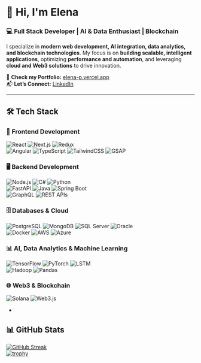 # 👋 Hi, I'm Elena
### 💻 Full Stack Developer | AI & Data Enthusiast | Blockchain 
I specialize in **modern web development, AI integration, data analytics, and blockchain technologies**. My focus is on **building scalable, intelligent applications**, optimizing **performance and automation**, and leveraging **cloud and Web3 solutions** to drive innovation.  

📌 **Check my Portfolio:** [elena-p.vercel.app](https://elena-p.vercel.app/)  
📬 **Let’s Connect:** [LinkedIn](https://www.linkedin.com/in/elena-pashkova-developer/)

---

## 🛠 **Tech Stack**  

### **🚀 Frontend Development**  
![React](https://img.shields.io/badge/React-%2320232a.svg?style=flat-square&logo=react&logoColor=%2361DAFB)  ![Next.js](https://img.shields.io/badge/Next.js-%23000000.svg?style=flat-square&logo=nextdotjs&logoColor=white)  ![Redux](https://img.shields.io/badge/Redux-%23593d88.svg?style=flat-square&logo=redux&logoColor=white)  
![Angular](https://img.shields.io/badge/Angular-%23DD0031.svg?style=flat-square&logo=angular&logoColor=white)  ![TypeScript](https://img.shields.io/badge/TypeScript-%23007ACC.svg?style=flat-square&logo=typescript&logoColor=white)  ![TailwindCSS](https://img.shields.io/badge/TailwindCSS-%2338B2AC.svg?style=flat-square&logo=tailwind-css&logoColor=white)  ![GSAP](https://img.shields.io/badge/GSAP-%23000000.svg?style=flat-square&logo=greensock&logoColor=white)  

### **🖥️ Backend Development**  
![Node.js](https://img.shields.io/badge/Node.js-%2343853D.svg?style=flat-square&logo=node.js&logoColor=white)  ![C#](https://img.shields.io/badge/C%23-%23239120.svg?style=flat-square&logo=csharp&logoColor=white)  ![Python](https://img.shields.io/badge/Python-3670A0?style=flat-square&logo=python&logoColor=ffdd54)  
![FastAPI](https://img.shields.io/badge/FastAPI-%23000000.svg?style=flat-square&logo=fastapi&logoColor=white)  ![Java](https://img.shields.io/badge/Java-%23ED8B00.svg?style=flat-square&logo=java&logoColor=white)  ![Spring Boot](https://img.shields.io/badge/Spring_Boot-%236DB33F.svg?style=flat-square&logo=spring-boot&logoColor=white)  
![GraphQL](https://img.shields.io/badge/GraphQL-%23E10098.svg?style=flat-square&logo=graphql&logoColor=white)  ![REST APIs](https://img.shields.io/badge/REST-%23000000.svg?style=flat-square&logo=rest&logoColor=white)  

### **🗄️ Databases & Cloud**  
![PostgreSQL](https://img.shields.io/badge/PostgreSQL-%23316192.svg?style=flat-square&logo=postgresql&logoColor=white)  ![MongoDB](https://img.shields.io/badge/MongoDB-%2347A248.svg?style=flat-square&logo=mongodb&logoColor=white)  ![SQL Server](https://img.shields.io/badge/SQL_Server-%23CC2927.svg?style=flat-square&logo=microsoft-sql-server&logoColor=white)  ![Oracle](https://img.shields.io/badge/Oracle-%23F80000.svg?style=flat-square&logo=oracle&logoColor=white)  
![Docker](https://img.shields.io/badge/Docker-%230db7ed.svg?style=flat-square&logo=docker&logoColor=white)  ![AWS](https://img.shields.io/badge/AWS-%23232F3E.svg?style=flat-square&logo=amazon-aws&logoColor=white)  ![Azure](https://img.shields.io/badge/Azure-%230072C6.svg?style=flat-square&logo=microsoft-azure&logoColor=white)  

### **📊 AI, Data Analytics & Machine Learning**  
![TensorFlow](https://img.shields.io/badge/TensorFlow-%23FF6F00.svg?style=flat-square&logo=tensorflow&logoColor=white)  ![PyTorch](https://img.shields.io/badge/PyTorch-%23EE4C2C.svg?style=flat-square&logo=pytorch&logoColor=white)  ![LSTM](https://img.shields.io/badge/LSTM-%23000000.svg?style=flat-square&logo=lstm&logoColor=white)  
![Hadoop](https://img.shields.io/badge/Hadoop-%234DC602.svg?style=flat-square&logo=apache-hadoop&logoColor=white)  ![Pandas](https://img.shields.io/badge/Pandas-%23150458.svg?style=flat-square&logo=pandas&logoColor=white)  

### **🌐 Web3 & Blockchain**  
![Solana](https://img.shields.io/badge/Solana-%23000000.svg?style=flat-square&logo=solana&logoColor=#00C7B7)  ![Web3.js](https://img.shields.io/badge/Web3-%23000000.svg?style=flat-square&logo=web3&logoColor=white)  

-
## 📊 **GitHub Stats**  

[![GitHub Streak](https://github-readme-streak-stats.herokuapp.com?user=oivie&theme=tokyonight)](https://git.io/streak-stats)  
[![trophy](https://github-profile-trophy.vercel.app/?username=oivie&theme=onedark)](https://github.com/ryo-ma/github-profile-trophy)  
